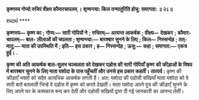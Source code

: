 **कृष्णस्य गोप्यो रुचिरं वीक्ष्य कौमारचापलम् ।** **शृण्वन्त्या: किल तन्मातुरिति होचु: समागता: ॥ २८॥** 

शब्दार्थ **** 

**कृष्णस्य—** **कृष्ण का** **; गोप्य:—** **सारी गोपियों ने** **; रुचिरम्—** **अत्यन्त आकर्षक** **; वीक्ष्य—** **देखकर** **; कौमार-चापलम्—** **बाल-** **लीलाओं की चपलता** **; शृण्वन्त्या:—** **बारश्बार सुनने के लिए** **; किल—** **निस्सन्देह** **; तत्-मातु:—** **माता की उपस्थिति में** **; इति—** **इस** **प्रकार** **; ह—** **निस्सन्देह** **; ऊचु:—** **कहा** **; समागता:—** **एकत्र हुईं।** **.** 

**कृष्ण की अति आकर्षक बाल-सुलभ चञ्चलता को देखकर पड़ोस की सारी गोपियाँ कृष्ण** **की क्रीड़ाओं के विषय में बारश्बार सुनने के लिए माता यशोदा के पास पहुँचतीं और उनसे इस** **प्रकार कहतीं।** **तात्पर्य :** कृष्ण की क्रीड़ाएँ भक्तों को सदैव अत्यधिक आकर्षक लगती हैं। अत: यशोदा की पड़ोसी सखियाँ माता यशोदा को वे सारी बातें बतलातीं जिन्हें वे पड़ोस में कृष्ण को करते देखतीं। माता यशोदा अपने पुत्र की क्रीड़ाएँ सुनने के लिए अपने घर के कामकाज बन्द कर देतीं और पड़ोसी सखियों द्वारा दी गई जानकारी का आनन्द लेतीं।  